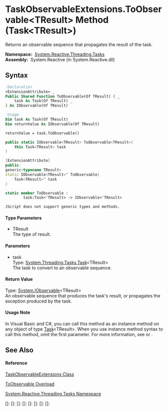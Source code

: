 # TaskObservableExtensions.ToObservable\<TResult\> Method (Task\<TResult\>)

Returns an observable sequence that propagates the result of the task.

**Namespace:**  [System.Reactive.Threading.Tasks](System.Reactive.Threading.Tasks\System.Reactive.Threading.Tasks.md)  
**Assembly:**  System.Reactive (in System.Reactive.dll)

## Syntax

```vb
'Declaration
<ExtensionAttribute> _
Public Shared Function ToObservable(Of TResult) ( _
    task As Task(Of TResult) _
) As IObservable(Of TResult)
```

```vb
'Usage
Dim task As Task(Of TResult)
Dim returnValue As IObservable(Of TResult)

returnValue = task.ToObservable()
```

```csharp
public static IObservable<TResult> ToObservable<TResult>(
    this Task<TResult> task
)
```

```c++
[ExtensionAttribute]
public:
generic<typename TResult>
static IObservable<TResult>^ ToObservable(
    Task<TResult>^ task
)
```

```fsharp
static member ToObservable : 
        task:Task<'TResult> -> IObservable<'TResult> 
```

```jscript
JScript does not support generic types and methods.
```

#### Type Parameters

- TResult  
  The type of result.

#### Parameters

- task  
  Type: [System.Threading.Tasks.Task](https://msdn.microsoft.com/en-us/library/Dd321424)\<TResult\>  
  The task to convert to an observable sequence.

#### Return Value

Type: [System.IObservable](https://msdn.microsoft.com/en-us/library/Dd990377)\<TResult\>  
An observable sequence that produces the task's result, or propagates the exception produced by the task.

#### Usage Note

In Visual Basic and C\#, you can call this method as an instance method on any object of type [Task](https://msdn.microsoft.com/en-us/library/Dd321424)\<TResult\>. When you use instance method syntax to call this method, omit the first parameter. For more information, see [](https://msdn.microsoft.com/en-us/library/Bb384936) or [](https://msdn.microsoft.com/en-us/library/Bb383977).

## See Also

#### Reference

[TaskObservableExtensions Class](TaskObservableExtensions\TaskObservableExtensions.md)

[ToObservable Overload](ToObservable\TaskObservableExtensions.ToObservable.md)

[System.Reactive.Threading.Tasks Namespace](System.Reactive.Threading.Tasks\System.Reactive.Threading.Tasks.md)

[]: 
[]: 
[]: 
[]: 
[]: 
[]: 
[]: 
[]: 